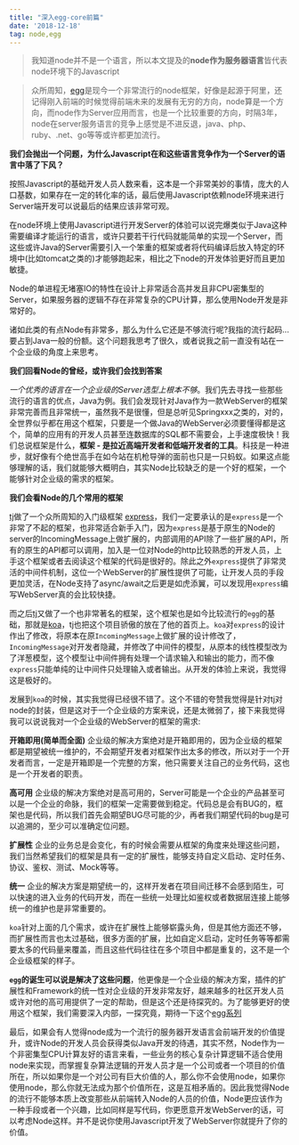 ```yaml
---
title: "深入egg-core前篇"
date: '2018-12-18'
tag: node,egg
---
```


> 我知道node并不是一个语言，所以本文提及的**node作为服务器语言**皆代表node环境下的Javascript

> 众所周知，[egg](https://eggjs.org/)是现今一个非常流行的node框架，好像是起源于阿里，还记得刚入前端的时候觉得前端未来的发展有无穷的方向，node算是一个方向，而node作为Server应用而言，也是一个比较重要的方向，时隔3年，node在server服务语言的竞争上感觉是不进反退，java、php、ruby、.net、go等等或许都更加流行。

**我们会抛出一个问题，为什么Javascript在和这些语言竞争作为一个Server的语言中落了下风？**

按照Javascript的基础开发人员人数来看，这本是一个非常美妙的事情，庞大的人口基数，如果存在一定的转化率的话，最后使用Javascript依赖node环境来进行Server端开发可以说最后的结果应该非常可观。

在node环境上使用Javascript进行开发Server的体验可以说完爆类似于Java这种需要编译才能运行的语言，或许只要若干行代码就能简单的实现一个Server，而这些或许Java的Server需要引入一个笨重的框架或者将代码编译后放入特定的环境中(比如tomcat之类的)才能够跑起来，相比之下node的开发体验更好而且更加敏捷。

Node的单进程无堵塞IO的特性在设计上非常适合高并发且非CPU密集型的Server，如果服务器的逻辑不存在非常复杂的CPU计算，那么使用Node开发是非常好的。

诸如此类的有点Node有非常多，那么为什么它还是不够流行呢?我指的流行起码...要占到Java一般的份额。这个问题我思考了很久，或者说我之前一直没有站在一个企业级的角度上来思考。

**我们回看Node的曾经，或许我们会找到答案**

_一个优秀的语言在一个企业级的Server选型上根本不够_。我们先去寻找一些那些流行的语言的优点，Java为例。我们会发现针对Java作为一款WebServer的框架非常完善而且非常统一，虽然我不是很懂，但是总听见Springxxx之类的，对的，全世界似乎都在用这个框架，只要是一个做Java的WebServer必须要懂得都是这个，简单的应用有的开发人员甚至连数据库的SQL都不需要会，上手速度极快！我们总说框架是什么，**框架 - 是拉近高端开发者和低端开发者的工具**。科技是一种进步，就好像有个绝世高手在如今站在机枪导弹的面前也只是一只蚂蚁。如果这点能够理解的话，我们就能够大概明白，其实Node比较缺乏的是一个好的框架，一个能够针对企业级的需求的框架。

**我们会看Node的几个常用的框架**

[tj](https://github.com/tj)做了一个众所周知的入门级框架 [express](https://github.com/expressjs/express)，我们一定要承认的是`express`是一个非常了不起的框架，也非常适合新手入门，因为`express`是基于原生的Node的server的IncomingMessage上做扩展的，内部调用的API除了一些扩展的API，所有的原生的API都可以调用，加入是一位对Node的http比较熟悉的开发人员，上手这个框架或者去阅读这个框架的代码是很好的。除此之外`express`提供了非常灵活的中间件机制，这位一个WebServer的扩展性提供了可能，让开发人员的手段更加灵活，在Node支持了async/await之后更是如虎添翼，可以发现用`express`编写WebServer真的会比较快捷。

而之后[tj](https://github.com/tj)又做了一个也非常著名的框架，这个框架也是如今比较流行的`egg`的基础，那就是[koa](https://github.com/koajs/koa)，tj也把这个项目骄傲的放在了他的首页上。`koa`对`express`的设计作出了修改，将原本在原`IncomingMessage`上做扩展的设计修改了，`IncomingMessage`对开发者隐藏，并修改了中间件的模型，从原本的线性模型改为了洋葱模型，这个模型让中间件拥有处理一个请求输入和输出的能力，而不像`express`只能单纯的让中间件只处理输入或者输出。从开发的体验上来说，我觉得这是极好的。

发展到`koa`的时候，其实我觉得已经很不错了。这个不错的夸赞我觉得是针对tj对node的封装，但是这对于一个企业级的方案来说，还是太微弱了，接下来我觉得我可以说说我对一个企业级的WebServer的框架的需求:

**开箱即用(简单而全面)** 企业级的解决方案绝对是开箱即用的，因为企业级的框架都是期望被统一维护的，不会期望开发者对框架作出太多的修改，所以对于一个开发者而言，一定是开箱即是一个完整的方案，他只需要关注自己的业务代码，这也是一个开发者的职责。

**高可用** 企业级的解决方案绝对是高可用的，Server可能是一个企业的产品甚至可以是一个企业的命脉，我们的框架一定需要做到稳定。代码总是会有BUG的，框架也是代码，所以我们首先会期望BUG尽可能的少，再者我们期望代码的bug是可以追溯的，至少可以准确定位问题。

**扩展性** 企业的业务总是会变化，有的时候会需要从框架的角度来处理这些问题，我们当然希望我们的框架是具有一定的扩展性，能够支持自定义启动、定时任务、协议、鉴权、测试、Mock等等。

**统一** 企业的解决方案是期望统一的，这样开发者在项目间迁移不会感到陌生，可以快速的进入业务的代码开发，而在一些统一处理比如鉴权或者数据层连接上能够统一的维护也是非常重要的。

`koa`针对上面的几个需求，或许在扩展性上能够崭露头角，但是其他方面还不够，而扩展性而言也太过基础，很多方面的扩展，比如自定义启动，定时任务等等都需要太多的代码量来覆盖，而且这些代码往往在多个项目中都是重复的，这不是一个企业级框架的样子。

**`egg`的诞生可以说是解决了这些问题**，他更像是一个企业级的解决方案，插件的扩展性和Framework的统一性对企业级的开发非常友好，越来越多的社区开发人员或许对他的高可用提供了一定的帮助，但是这个还是待探究的。为了能够更好的使用这个框架，我们需要深入内部，一探究竟，期待一下这个[egg系列](/posts/egg)

最后，如果会有人觉得node成为一个流行的服务器开发语言会前端开发的价值提升，或许Node的开发人员会获得类似Java开发的待遇，其实不然，Node作为一个非密集型CPU计算友好的语言来看，一些业务的核心复杂计算逻辑不适合使用node来实现，而掌握复杂算法逻辑的开发人员才是一个公司或者一个项目的价值所在，所以如果你是一个对公司有巨大价值的人，那么你不会使用node，如果你使用node，那么你就无法成为那个价值所在，这是互相矛盾的。因此我觉得Node的流行不能够本质上改变那些从前端转入Node的人员的价值，Node更应该作为一种手段或者一个兴趣，比如同样是写代码，你更愿意开发WebServer的话，可以考虑Node这样。并不是说你使用Javascript开发了WebServer你就提升了你的价值。